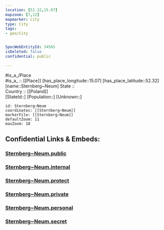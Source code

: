 ```yaml
---
location: [52.32,15.07] 
mapzoom: [7,12] 
mapmarker: city 
type: City
tags:
- geo/City


SpocWebEntityId: 34565
isDeleted: false
confidential: public

---
```

#is_a_/Place  
#is_a_ :: [[Place]] 
[has_place_longitude::15.07] 
[has_place_latitude::52.32] 
[name::Sternberg~Neum] 
State ::  
Country :: [[Poland]]  
[StateId::] 
[Population::] 
[Unknown::] 


```leaflet
id: Sternberg~Neum
coordinates: [[Sternberg~Neum]] 
markerFile: [[Sternberg~Neum]] 
defaultZoom: 11 
maxZoom: 18
```


## Confidential Links & Embeds: 

### [Sternberg~Neum.public](/_public/\Earth\Continent\Europe\Europe~East\Poland\Provinces~Poland\Lubusz\CitySternberg~Neum.public.md) 

### [Sternberg~Neum.internal](/_internal/\Earth\Continent\Europe\Europe~East\Poland\Provinces~Poland\Lubusz\CitySternberg~Neum.internal.md) 

### [Sternberg~Neum.protect](/_protect/\Earth\Continent\Europe\Europe~East\Poland\Provinces~Poland\Lubusz\CitySternberg~Neum.protect.md) 

### [Sternberg~Neum.private](/_private/\Earth\Continent\Europe\Europe~East\Poland\Provinces~Poland\Lubusz\CitySternberg~Neum.private.md) 

### [Sternberg~Neum.personal](/_personal/\Earth\Continent\Europe\Europe~East\Poland\Provinces~Poland\Lubusz\CitySternberg~Neum.personal.md) 

### [Sternberg~Neum.secret](/_secret/\Earth\Continent\Europe\Europe~East\Poland\Provinces~Poland\Lubusz\CitySternberg~Neum.secret.md)

